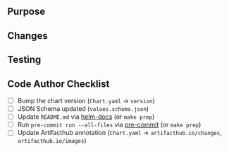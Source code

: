## Purpose

<!-- Describe the issue this PR is trying to solve.  -->

## Changes

<!--
> Provide an overview of changes introduced.

* _change 1_
* ...
-->

## Testing

<!-- Please describe how you tested that your change works as expected. -->

## Code Author Checklist

- [ ] Bump the chart version (`Chart.yaml` -> `version`)
- [ ] JSON Schema updated (`values.schema.json`)
- [ ] Update `README.md` via [helm-docs](https://github.com/norwoodj/helm-docs) (or `make prep`)
- [ ] Run `pre-commit run --all-files` via [pre-commit](https://pre-commit.com/) (or `make prep`)
- [ ] Update Artifacthub annotation (`Chart.yaml` -> `artifacthub.io/changes`, `artifacthub.io/images`)
